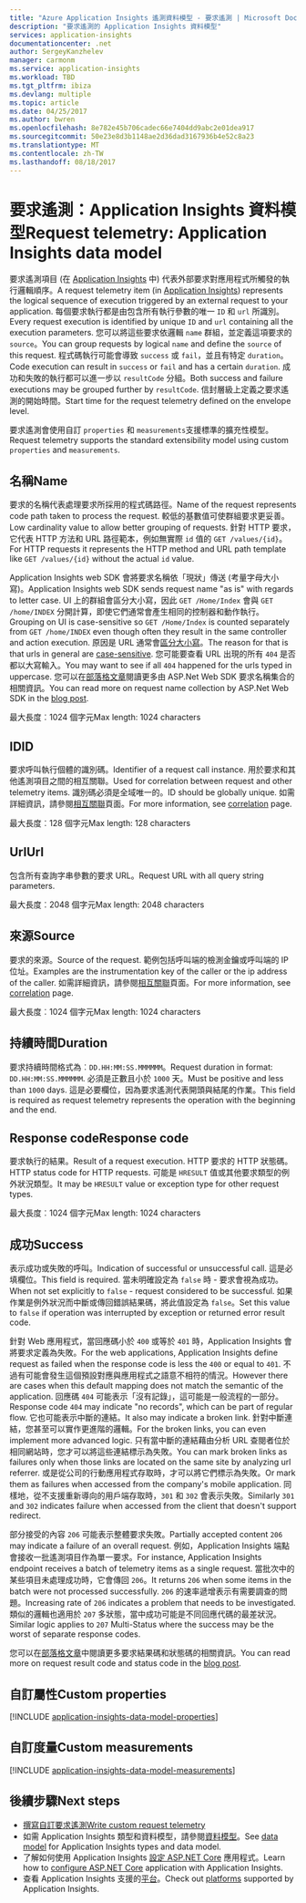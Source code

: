 ```yaml
---
title: "Azure Application Insights 遙測資料模型 - 要求遙測 | Microsoft Docs"
description: "要求遙測的 Application Insights 資料模型"
services: application-insights
documentationcenter: .net
author: SergeyKanzhelev
manager: carmonm
ms.service: application-insights
ms.workload: TBD
ms.tgt_pltfrm: ibiza
ms.devlang: multiple
ms.topic: article
ms.date: 04/25/2017
ms.author: bwren
ms.openlocfilehash: 8e782e45b706cadec66e7404dd9abc2e01dea917
ms.sourcegitcommit: 50e23e8d3b1148ae2d36dad3167936b4e52c8a23
ms.translationtype: MT
ms.contentlocale: zh-TW
ms.lasthandoff: 08/18/2017
---
```

# <a name="request-telemetry-application-insights-data-model"></a><span data-ttu-id="3ed10-103">要求遙測：Application Insights 資料模型</span><span class="sxs-lookup"><span data-stu-id="3ed10-103">Request telemetry: Application Insights data model</span></span>

<span data-ttu-id="3ed10-104">要求遙測項目 (在 [Application Insights](app-insights-overview.md) 中) 代表外部要求對應用程式所觸發的執行邏輯順序。</span><span class="sxs-lookup"><span data-stu-id="3ed10-104">A request telemetry item (in [Application Insights](app-insights-overview.md)) represents the logical sequence of execution triggered by an external request to your application.</span></span> <span data-ttu-id="3ed10-105">每個要求執行都是由包含所有執行參數的唯一 `ID` 和 `url` 所識別。</span><span class="sxs-lookup"><span data-stu-id="3ed10-105">Every request execution is identified by unique `ID` and `url` containing all the execution parameters.</span></span> <span data-ttu-id="3ed10-106">您可以將這些要求依邏輯 `name` 群組，並定義這項要求的 `source`。</span><span class="sxs-lookup"><span data-stu-id="3ed10-106">You can group requests by logical `name` and define the `source` of this request.</span></span> <span data-ttu-id="3ed10-107">程式碼執行可能會導致 `success` 或 `fail`，並且有特定 `duration`。</span><span class="sxs-lookup"><span data-stu-id="3ed10-107">Code execution can result in `success` or `fail` and has a certain `duration`.</span></span> <span data-ttu-id="3ed10-108">成功和失敗的執行都可以進一步以 `resultCode` 分組。</span><span class="sxs-lookup"><span data-stu-id="3ed10-108">Both success and failure executions may be grouped further by `resultCode`.</span></span> <span data-ttu-id="3ed10-109">信封層級上定義之要求遙測的開始時間。</span><span class="sxs-lookup"><span data-stu-id="3ed10-109">Start time for the request telemetry defined on the envelope level.</span></span>

<span data-ttu-id="3ed10-110">要求遙測會使用自訂 `properties` 和 `measurements`支援標準的擴充性模型。</span><span class="sxs-lookup"><span data-stu-id="3ed10-110">Request telemetry supports the standard extensibility model using custom `properties` and `measurements`.</span></span>

## <a name="name"></a><span data-ttu-id="3ed10-111">名稱</span><span class="sxs-lookup"><span data-stu-id="3ed10-111">Name</span></span>

<span data-ttu-id="3ed10-112">要求的名稱代表處理要求所採用的程式碼路徑。</span><span class="sxs-lookup"><span data-stu-id="3ed10-112">Name of the request represents code path taken to process the request.</span></span> <span data-ttu-id="3ed10-113">較低的基數值可使群組要求更妥善。</span><span class="sxs-lookup"><span data-stu-id="3ed10-113">Low cardinality value to allow better grouping of requests.</span></span> <span data-ttu-id="3ed10-114">針對 HTTP 要求，它代表 HTTP 方法和 URL 路徑範本，例如無實際 `id` 值的 `GET /values/{id}`。</span><span class="sxs-lookup"><span data-stu-id="3ed10-114">For HTTP requests it represents the HTTP method and URL path template like `GET /values/{id}` without the actual `id` value.</span></span>

<span data-ttu-id="3ed10-115">Application Insights web SDK 會將要求名稱依「現狀」傳送 (考量字母大小寫)。</span><span class="sxs-lookup"><span data-stu-id="3ed10-115">Application Insights web SDK sends request name "as is" with regards to letter case.</span></span> <span data-ttu-id="3ed10-116">UI 上的群組會區分大小寫，因此 `GET /Home/Index` 會與 `GET /home/INDEX` 分開計算，即使它們通常會產生相同的控制器和動作執行。</span><span class="sxs-lookup"><span data-stu-id="3ed10-116">Grouping on UI is case-sensitive so `GET /Home/Index` is counted separately from `GET /home/INDEX` even though often they result in the same controller and action execution.</span></span> <span data-ttu-id="3ed10-117">原因是 URL 通常會[區分大小寫](http://www.w3.org/TR/WD-html40-970708/htmlweb.html)。</span><span class="sxs-lookup"><span data-stu-id="3ed10-117">The reason for that is that urls in general are [case-sensitive](http://www.w3.org/TR/WD-html40-970708/htmlweb.html).</span></span> <span data-ttu-id="3ed10-118">您可能要查看 URL 出現的所有 `404` 是否都以大寫輸入。</span><span class="sxs-lookup"><span data-stu-id="3ed10-118">You may want to see if all `404` happened for the urls typed in uppercase.</span></span> <span data-ttu-id="3ed10-119">您可以在[部落格文章](http://apmtips.com/blog/2015/02/23/request-name-and-url/)閱讀更多由 ASP.Net Web SDK 要求名稱集合的相關資訊。</span><span class="sxs-lookup"><span data-stu-id="3ed10-119">You can read more on request name collection by ASP.Net Web SDK in the [blog post](http://apmtips.com/blog/2015/02/23/request-name-and-url/).</span></span>

<span data-ttu-id="3ed10-120">最大長度︰1024 個字元</span><span class="sxs-lookup"><span data-stu-id="3ed10-120">Max length: 1024 characters</span></span>

## <a name="id"></a><span data-ttu-id="3ed10-121">ID</span><span class="sxs-lookup"><span data-stu-id="3ed10-121">ID</span></span>

<span data-ttu-id="3ed10-122">要求呼叫執行個體的識別碼。</span><span class="sxs-lookup"><span data-stu-id="3ed10-122">Identifier of a request call instance.</span></span> <span data-ttu-id="3ed10-123">用於要求和其他遙測項目之間的相互關聯。</span><span class="sxs-lookup"><span data-stu-id="3ed10-123">Used for correlation between request and other telemetry items.</span></span> <span data-ttu-id="3ed10-124">識別碼必須是全域唯一的。</span><span class="sxs-lookup"><span data-stu-id="3ed10-124">ID should be globally unique.</span></span> <span data-ttu-id="3ed10-125">如需詳細資訊，請參閱[相互關聯](application-insights-correlation.md)頁面。</span><span class="sxs-lookup"><span data-stu-id="3ed10-125">For more information, see [correlation](application-insights-correlation.md) page.</span></span>

<span data-ttu-id="3ed10-126">最大長度︰128 個字元</span><span class="sxs-lookup"><span data-stu-id="3ed10-126">Max length: 128 characters</span></span>

## <a name="url"></a><span data-ttu-id="3ed10-127">Url</span><span class="sxs-lookup"><span data-stu-id="3ed10-127">Url</span></span>

<span data-ttu-id="3ed10-128">包含所有查詢字串參數的要求 URL。</span><span class="sxs-lookup"><span data-stu-id="3ed10-128">Request URL with all query string parameters.</span></span>

<span data-ttu-id="3ed10-129">最大長度︰2048 個字元</span><span class="sxs-lookup"><span data-stu-id="3ed10-129">Max length: 2048 characters</span></span>

## <a name="source"></a><span data-ttu-id="3ed10-130">來源</span><span class="sxs-lookup"><span data-stu-id="3ed10-130">Source</span></span>

<span data-ttu-id="3ed10-131">要求的來源。</span><span class="sxs-lookup"><span data-stu-id="3ed10-131">Source of the request.</span></span> <span data-ttu-id="3ed10-132">範例包括呼叫端的檢測金鑰或呼叫端的 IP 位址。</span><span class="sxs-lookup"><span data-stu-id="3ed10-132">Examples are the instrumentation key of the caller or the ip address of the caller.</span></span> <span data-ttu-id="3ed10-133">如需詳細資訊，請參閱[相互關聯](application-insights-correlation.md)頁面。</span><span class="sxs-lookup"><span data-stu-id="3ed10-133">For more information, see [correlation](application-insights-correlation.md) page.</span></span>

<span data-ttu-id="3ed10-134">最大長度︰1024 個字元</span><span class="sxs-lookup"><span data-stu-id="3ed10-134">Max length: 1024 characters</span></span>

## <a name="duration"></a><span data-ttu-id="3ed10-135">持續時間</span><span class="sxs-lookup"><span data-stu-id="3ed10-135">Duration</span></span>

<span data-ttu-id="3ed10-136">要求持續時間格式為︰`DD.HH:MM:SS.MMMMMM`。</span><span class="sxs-lookup"><span data-stu-id="3ed10-136">Request duration in format: `DD.HH:MM:SS.MMMMMM`.</span></span> <span data-ttu-id="3ed10-137">必須是正數且小於 `1000` 天。</span><span class="sxs-lookup"><span data-stu-id="3ed10-137">Must be positive and less than `1000` days.</span></span> <span data-ttu-id="3ed10-138">這是必要欄位，因為要求遙測代表開頭與結尾的作業。</span><span class="sxs-lookup"><span data-stu-id="3ed10-138">This field is required as request telemetry represents the operation with the beginning and the end.</span></span>

## <a name="response-code"></a><span data-ttu-id="3ed10-139">Response code</span><span class="sxs-lookup"><span data-stu-id="3ed10-139">Response code</span></span>

<span data-ttu-id="3ed10-140">要求執行的結果。</span><span class="sxs-lookup"><span data-stu-id="3ed10-140">Result of a request execution.</span></span> <span data-ttu-id="3ed10-141">HTTP 要求的 HTTP 狀態碼。</span><span class="sxs-lookup"><span data-stu-id="3ed10-141">HTTP status code for HTTP requests.</span></span> <span data-ttu-id="3ed10-142">可能是 `HRESULT` 值或其他要求類型的例外狀況類型。</span><span class="sxs-lookup"><span data-stu-id="3ed10-142">It may be `HRESULT` value or exception type for other request types.</span></span>

<span data-ttu-id="3ed10-143">最大長度︰1024 個字元</span><span class="sxs-lookup"><span data-stu-id="3ed10-143">Max length: 1024 characters</span></span>

## <a name="success"></a><span data-ttu-id="3ed10-144">成功</span><span class="sxs-lookup"><span data-stu-id="3ed10-144">Success</span></span>

<span data-ttu-id="3ed10-145">表示成功或失敗的呼叫。</span><span class="sxs-lookup"><span data-stu-id="3ed10-145">Indication of successful or unsuccessful call.</span></span> <span data-ttu-id="3ed10-146">這是必填欄位。</span><span class="sxs-lookup"><span data-stu-id="3ed10-146">This field is required.</span></span> <span data-ttu-id="3ed10-147">當未明確設定為 `false` 時 - 要求會視為成功。</span><span class="sxs-lookup"><span data-stu-id="3ed10-147">When not set explicitly to `false` - request considered to be successful.</span></span> <span data-ttu-id="3ed10-148">如果作業是例外狀況而中斷或傳回錯誤結果碼，將此值設定為 `false`。</span><span class="sxs-lookup"><span data-stu-id="3ed10-148">Set this value to `false` if operation was interrupted by exception or returned error result code.</span></span>

<span data-ttu-id="3ed10-149">針對 Web 應用程式，當回應碼小於 `400` 或等於 `401` 時，Application Insights 會將要求定義為失敗。</span><span class="sxs-lookup"><span data-stu-id="3ed10-149">For the web applications, Application Insights define request as failed when the response code is less the `400` or equal to `401`.</span></span> <span data-ttu-id="3ed10-150">不過有可能會發生這個預設對應與應用程式之語意不相符的情況。</span><span class="sxs-lookup"><span data-stu-id="3ed10-150">However there are cases when this default mapping does not match the semantic of the application.</span></span> <span data-ttu-id="3ed10-151">回應碼 `404` 可能表示「沒有記錄」，這可能是一般流程的一部分。</span><span class="sxs-lookup"><span data-stu-id="3ed10-151">Response code `404` may indicate "no records", which can be part of regular flow.</span></span> <span data-ttu-id="3ed10-152">它也可能表示中斷的連結。</span><span class="sxs-lookup"><span data-stu-id="3ed10-152">It also may indicate a broken link.</span></span> <span data-ttu-id="3ed10-153">針對中斷連結，您甚至可以實作更進階的邏輯。</span><span class="sxs-lookup"><span data-stu-id="3ed10-153">For the broken links, you can even implement more advanced logic.</span></span> <span data-ttu-id="3ed10-154">只有當中斷的連結藉由分析 URL 查閱者位於相同網站時，您才可以將這些連結標示為失敗。</span><span class="sxs-lookup"><span data-stu-id="3ed10-154">You can mark broken links as failures only when those links are located on the same site by analyzing url referrer.</span></span> <span data-ttu-id="3ed10-155">或是從公司的行動應用程式存取時，才可以將它們標示為失敗。</span><span class="sxs-lookup"><span data-stu-id="3ed10-155">Or mark them as failures when accessed from the company's mobile application.</span></span> <span data-ttu-id="3ed10-156">同樣地，從不支援重新導向的用戶端存取時，`301` 和 `302` 會表示失敗。</span><span class="sxs-lookup"><span data-stu-id="3ed10-156">Similarly `301` and `302` indicates failure when accessed from the client that doesn't support redirect.</span></span>

<span data-ttu-id="3ed10-157">部分接受的內容 `206` 可能表示整體要求失敗。</span><span class="sxs-lookup"><span data-stu-id="3ed10-157">Partially accepted content `206` may indicate a failure of an overall request.</span></span> <span data-ttu-id="3ed10-158">例如，Application Insights 端點會接收一批遙測項目作為單一要求。</span><span class="sxs-lookup"><span data-stu-id="3ed10-158">For instance, Application Insights endpoint receives a batch of telemetry items as a single request.</span></span> <span data-ttu-id="3ed10-159">當批次中的某些項目未處理成功時，它會傳回 `206`。</span><span class="sxs-lookup"><span data-stu-id="3ed10-159">It returns `206` when some items in the batch were not processed successfully.</span></span> <span data-ttu-id="3ed10-160">`206` 的速率遞增表示有需要調查的問題。</span><span class="sxs-lookup"><span data-stu-id="3ed10-160">Increasing rate of `206` indicates a problem that needs to be investigated.</span></span> <span data-ttu-id="3ed10-161">類似的邏輯也適用於 `207` 多狀態，當中成功可能是不同回應代碼的最差狀況。</span><span class="sxs-lookup"><span data-stu-id="3ed10-161">Similar logic applies to `207` Multi-Status where the success may be the worst of separate response codes.</span></span>

<span data-ttu-id="3ed10-162">您可以在[部落格文章](http://apmtips.com/blog/2016/12/03/request-success-and-response-code/)中閱讀更多要求結果碼和狀態碼的相關資訊。</span><span class="sxs-lookup"><span data-stu-id="3ed10-162">You can read more on request result code and status code in the [blog post](http://apmtips.com/blog/2016/12/03/request-success-and-response-code/).</span></span>

## <a name="custom-properties"></a><span data-ttu-id="3ed10-163">自訂屬性</span><span class="sxs-lookup"><span data-stu-id="3ed10-163">Custom properties</span></span>

[!INCLUDE [application-insights-data-model-properties](../../includes/application-insights-data-model-properties.md)]

## <a name="custom-measurements"></a><span data-ttu-id="3ed10-164">自訂度量</span><span class="sxs-lookup"><span data-stu-id="3ed10-164">Custom measurements</span></span>

[!INCLUDE [application-insights-data-model-measurements](../../includes/application-insights-data-model-measurements.md)]

## <a name="next-steps"></a><span data-ttu-id="3ed10-165">後續步驟</span><span class="sxs-lookup"><span data-stu-id="3ed10-165">Next steps</span></span>

- [<span data-ttu-id="3ed10-166">撰寫自訂要求遙測</span><span class="sxs-lookup"><span data-stu-id="3ed10-166">Write custom request telemetry</span></span>](app-insights-api-custom-events-metrics.md#trackrequest)
- <span data-ttu-id="3ed10-167">如需 Application Insights 類型和資料模型，請參閱[資料模型](application-insights-data-model.md)。</span><span class="sxs-lookup"><span data-stu-id="3ed10-167">See [data model](application-insights-data-model.md) for Application Insights types and data model.</span></span>
- <span data-ttu-id="3ed10-168">了解如何使用 Application Insights [設定 ASP.NET Core](app-insights-asp-net.md) 應用程式。</span><span class="sxs-lookup"><span data-stu-id="3ed10-168">Learn how to [configure ASP.NET Core](app-insights-asp-net.md) application with Application Insights.</span></span>
- <span data-ttu-id="3ed10-169">查看 Application Insights 支援的[平台](app-insights-platforms.md)。</span><span class="sxs-lookup"><span data-stu-id="3ed10-169">Check out [platforms](app-insights-platforms.md) supported by Application Insights.</span></span>
